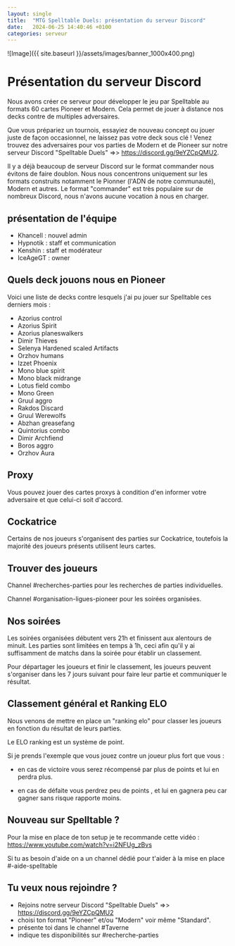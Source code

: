 ```yaml
---
layout: single
title:  "MTG Spelltable Duels: présentation du serveur Discord"
date:   2024-06-25 14:40:46 +0100
categories: serveur
---
```

![Image]({{ site.baseurl }}/assets/images/banner_1000x400.png)

# Présentation du serveur Discord

Nous avons créer ce serveur pour développer le jeu par Spelltable au formats 60 cartes Pioneer et Modern. Cela permet de jouer à distance nos decks contre de multiples adversaires.

Que vous prépariez un tournois, essayiez de nouveau concept ou jouer juste de façon occasionnel, ne laissez pas votre deck sous clé ! Venez trouvez des adversaires pour vos parties de Modern et de Pioneer sur notre serveur Discord "Spelltable Duels" =>> https://discord.gg/9eYZCpQMU2.

Il y a déjà beaucoup de serveur Discord sur le format commander nous évitons de faire doublon. Nous nous concentrons uniquement sur les formats construits notamment le Pionner (l'ADN de notre communauté), Modern et autres. Le format "commander" est très populaire sur de nombreux Discord, nous n'avons aucune vocation à nous en charger.

## présentation de l'équipe

- Khancell : nouvel admin
- Hypnotik : staff et communication
- Kenshin : staff et modérateur
- IceAgeGT : owner

## Quels deck jouons nous en Pioneer

Voici une liste de decks contre lesquels j'ai pu jouer sur Spelltable ces derniers mois :

- Azorius control
- Azorius Spirit
- Azorius planeswalkers
- Dimir Thieves
- Selenya Hardened scaled Artifacts
- Orzhov humans
- Izzet Phoenix
- Mono blue spirit
- Mono black midrange
- Lotus field combo
- Mono Green
- Gruul aggro
- Rakdos Discard
- Gruul Werewolfs
- Abzhan greasefang
- Quintorius combo
- Dimir Archfiend
- Boros aggro
- Orzhov Aura

## Proxy

Vous pouvez jouer des cartes proxys à condition d'en informer votre adversaire et que celui-ci soit d'accord.

## Cockatrice

Certains de nos joueurs s'organisent des parties sur Cockatrice, toutefois la majorité des joueurs présents utilisent leurs cartes.

## Trouver des joueurs

Channel #recherches-parties pour les recherches de parties individuelles.

Channel #organisation-ligues-pioneer pour les soirées organisées.


## Nos soirées

Les soirées organisées débutent vers 21h et finissent aux alentours de minuit. Les parties sont limitées en temps à 1h, ceci afin qu'il y ai suffisamment de matchs dans la soirée pour établir un classement.

Pour départager les joueurs et finir le classement, les joueurs peuvent s'organiser dans les 7 jours suivant pour faire leur partie et communiquer le résultat.

## Classement général et Ranking ELO

Nous venons de mettre en place un "ranking elo" pour classer les joueurs en fonction du résultat de leurs parties.

Le ELO ranking est un système de point.

Si je prends l'exemple que vous jouez contre un joueur plus fort que vous :

- en cas de victoire vous serez récompensé par plus de points et lui en perdra plus.

- en cas de défaite vous perdrez peu de points , et lui en gagnera peu car gagner sans risque rapporte moins.

## Nouveau sur Spelltable ?

Pour la mise en place de ton setup je te recommande cette vidéo : https://www.youtube.com/watch?v=i2NFUg_zBvs

Si tu as besoin d'aide on a un channel dédié pour t'aider à la mise en place #-aide-spelltable

## Tu veux nous rejoindre ?

- Rejoins notre serveur Discord "Spelltable Duels" =>> https://discord.gg/9eYZCpQMU2
- choisi ton format "Pioneer" et/ou "Modern" voir même "Standard".
- présente toi dans le channel #Taverne
- indique tes disponibilités sur #recherche-parties
